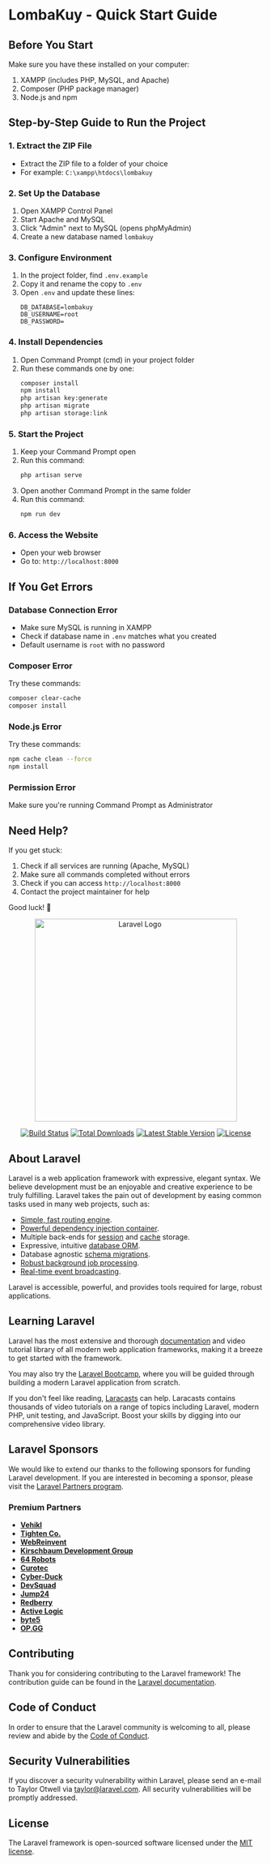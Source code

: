 # LombaKuy - Quick Start Guide

## Before You Start
Make sure you have these installed on your computer:
1. XAMPP (includes PHP, MySQL, and Apache)
2. Composer (PHP package manager)
3. Node.js and npm

## Step-by-Step Guide to Run the Project

### 1. Extract the ZIP File
- Extract the ZIP file to a folder of your choice
- For example: `C:\xampp\htdocs\lombakuy`

### 2. Set Up the Database
1. Open XAMPP Control Panel
2. Start Apache and MySQL
3. Click "Admin" next to MySQL (opens phpMyAdmin)
4. Create a new database named `lombakuy`

### 3. Configure Environment
1. In the project folder, find `.env.example`
2. Copy it and rename the copy to `.env`
3. Open `.env` and update these lines:
   ```
   DB_DATABASE=lombakuy
   DB_USERNAME=root
   DB_PASSWORD=
   ```

### 4. Install Dependencies
1. Open Command Prompt (cmd) in your project folder
2. Run these commands one by one:
   ```bash
   composer install
   npm install
   php artisan key:generate
   php artisan migrate
   php artisan storage:link
   ```

### 5. Start the Project
1. Keep your Command Prompt open
2. Run this command:
   ```bash
   php artisan serve
   ```
3. Open another Command Prompt in the same folder
4. Run this command:
   ```bash
   npm run dev
   ```

### 6. Access the Website
- Open your web browser
- Go to: `http://localhost:8000`

## If You Get Errors

### Database Connection Error
- Make sure MySQL is running in XAMPP
- Check if database name in `.env` matches what you created
- Default username is `root` with no password

### Composer Error
Try these commands:
```bash
composer clear-cache
composer install
```

### Node.js Error
Try these commands:
```bash
npm cache clean --force
npm install
```

### Permission Error
Make sure you're running Command Prompt as Administrator

## Need Help?
If you get stuck:
1. Check if all services are running (Apache, MySQL)
2. Make sure all commands completed without errors
3. Check if you can access `http://localhost:8000`
4. Contact the project maintainer for help

Good luck! 🚀

<p align="center"><a href="https://laravel.com" target="_blank"><img src="https://raw.githubusercontent.com/laravel/art/master/logo-lockup/5%20SVG/2%20CMYK/1%20Full%20Color/laravel-logolockup-cmyk-red.svg" width="400" alt="Laravel Logo"></a></p>

<p align="center">
<a href="https://github.com/laravel/framework/actions"><img src="https://github.com/laravel/framework/workflows/tests/badge.svg" alt="Build Status"></a>
<a href="https://packagist.org/packages/laravel/framework"><img src="https://img.shields.io/packagist/dt/laravel/framework" alt="Total Downloads"></a>
<a href="https://packagist.org/packages/laravel/framework"><img src="https://img.shields.io/packagist/v/laravel/framework" alt="Latest Stable Version"></a>
<a href="https://packagist.org/packages/laravel/framework"><img src="https://img.shields.io/packagist/l/laravel/framework" alt="License"></a>
</p>

## About Laravel

Laravel is a web application framework with expressive, elegant syntax. We believe development must be an enjoyable and creative experience to be truly fulfilling. Laravel takes the pain out of development by easing common tasks used in many web projects, such as:

- [Simple, fast routing engine](https://laravel.com/docs/routing).
- [Powerful dependency injection container](https://laravel.com/docs/container).
- Multiple back-ends for [session](https://laravel.com/docs/session) and [cache](https://laravel.com/docs/cache) storage.
- Expressive, intuitive [database ORM](https://laravel.com/docs/eloquent).
- Database agnostic [schema migrations](https://laravel.com/docs/migrations).
- [Robust background job processing](https://laravel.com/docs/queues).
- [Real-time event broadcasting](https://laravel.com/docs/broadcasting).

Laravel is accessible, powerful, and provides tools required for large, robust applications.

## Learning Laravel

Laravel has the most extensive and thorough [documentation](https://laravel.com/docs) and video tutorial library of all modern web application frameworks, making it a breeze to get started with the framework.

You may also try the [Laravel Bootcamp](https://bootcamp.laravel.com), where you will be guided through building a modern Laravel application from scratch.

If you don't feel like reading, [Laracasts](https://laracasts.com) can help. Laracasts contains thousands of video tutorials on a range of topics including Laravel, modern PHP, unit testing, and JavaScript. Boost your skills by digging into our comprehensive video library.

## Laravel Sponsors

We would like to extend our thanks to the following sponsors for funding Laravel development. If you are interested in becoming a sponsor, please visit the [Laravel Partners program](https://partners.laravel.com).

### Premium Partners

- **[Vehikl](https://vehikl.com/)**
- **[Tighten Co.](https://tighten.co)**
- **[WebReinvent](https://webreinvent.com/)**
- **[Kirschbaum Development Group](https://kirschbaumdevelopment.com)**
- **[64 Robots](https://64robots.com)**
- **[Curotec](https://www.curotec.com/services/technologies/laravel/)**
- **[Cyber-Duck](https://cyber-duck.co.uk)**
- **[DevSquad](https://devsquad.com/hire-laravel-developers)**
- **[Jump24](https://jump24.co.uk)**
- **[Redberry](https://redberry.international/laravel/)**
- **[Active Logic](https://activelogic.com)**
- **[byte5](https://byte5.de)**
- **[OP.GG](https://op.gg)**

## Contributing

Thank you for considering contributing to the Laravel framework! The contribution guide can be found in the [Laravel documentation](https://laravel.com/docs/contributions).

## Code of Conduct

In order to ensure that the Laravel community is welcoming to all, please review and abide by the [Code of Conduct](https://laravel.com/docs/contributions#code-of-conduct).

## Security Vulnerabilities

If you discover a security vulnerability within Laravel, please send an e-mail to Taylor Otwell via [taylor@laravel.com](mailto:taylor@laravel.com). All security vulnerabilities will be promptly addressed.

## License

The Laravel framework is open-sourced software licensed under the [MIT license](https://opensource.org/licenses/MIT).
